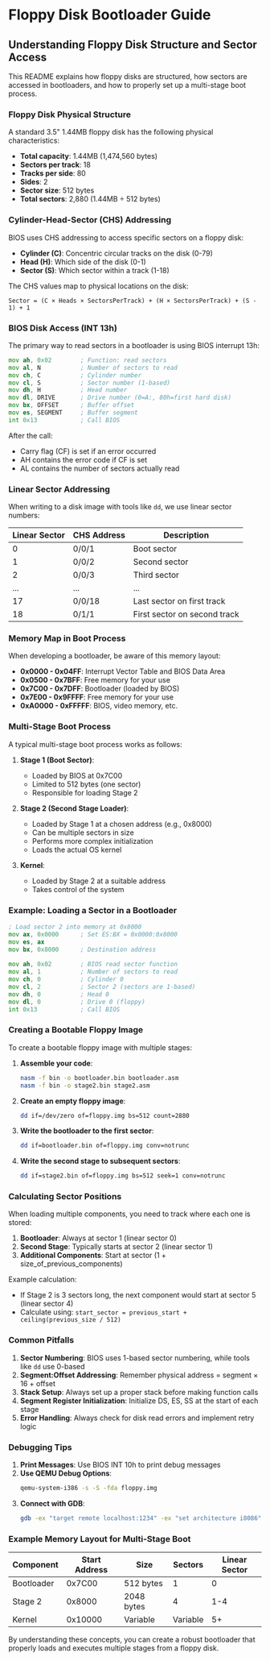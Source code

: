 # Floppy Disk Bootloader Guide

## Understanding Floppy Disk Structure and Sector Access

This README explains how floppy disks are structured, how sectors are accessed in bootloaders, and how to properly set up a multi-stage boot process.

### Floppy Disk Physical Structure

A standard 3.5" 1.44MB floppy disk has the following physical characteristics:

- **Total capacity**: 1.44MB (1,474,560 bytes)
- **Sectors per track**: 18
- **Tracks per side**: 80
- **Sides**: 2
- **Sector size**: 512 bytes
- **Total sectors**: 2,880 (1.44MB ÷ 512 bytes)

### Cylinder-Head-Sector (CHS) Addressing

BIOS uses CHS addressing to access specific sectors on a floppy disk:

- **Cylinder (C)**: Concentric circular tracks on the disk (0-79)
- **Head (H)**: Which side of the disk (0-1)
- **Sector (S)**: Which sector within a track (1-18)

The CHS values map to physical locations on the disk:

```
Sector = (C × Heads × SectorsPerTrack) + (H × SectorsPerTrack) + (S - 1) + 1
```

### BIOS Disk Access (INT 13h)

The primary way to read sectors in a bootloader is using BIOS interrupt 13h:

```asm
mov ah, 0x02        ; Function: read sectors
mov al, N           ; Number of sectors to read
mov ch, C           ; Cylinder number
mov cl, S           ; Sector number (1-based)
mov dh, H           ; Head number
mov dl, DRIVE       ; Drive number (0=A:, 80h=first hard disk)
mov bx, OFFSET      ; Buffer offset
mov es, SEGMENT     ; Buffer segment
int 0x13            ; Call BIOS
```

After the call:
- Carry flag (CF) is set if an error occurred
- AH contains the error code if CF is set
- AL contains the number of sectors actually read

### Linear Sector Addressing

When writing to a disk image with tools like `dd`, we use linear sector numbers:

| Linear Sector | CHS Address | Description |
|---------------|-------------|-------------|
| 0             | 0/0/1       | Boot sector |
| 1             | 0/0/2       | Second sector |
| 2             | 0/0/3       | Third sector |
| ...           | ...         | ... |
| 17            | 0/0/18      | Last sector on first track |
| 18            | 0/1/1       | First sector on second track |

### Memory Map in Boot Process

When developing a bootloader, be aware of this memory layout:

- **0x0000 - 0x04FF**: Interrupt Vector Table and BIOS Data Area
- **0x0500 - 0x7BFF**: Free memory for your use
- **0x7C00 - 0x7DFF**: Bootloader (loaded by BIOS)
- **0x7E00 - 0x9FFFF**: Free memory for your use
- **0xA0000 - 0xFFFFF**: BIOS, video memory, etc.

### Multi-Stage Boot Process

A typical multi-stage boot process works as follows:

1. **Stage 1 (Boot Sector)**:
   - Loaded by BIOS at 0x7C00
   - Limited to 512 bytes (one sector)
   - Responsible for loading Stage 2

2. **Stage 2 (Second Stage Loader)**:
   - Loaded by Stage 1 at a chosen address (e.g., 0x8000)
   - Can be multiple sectors in size
   - Performs more complex initialization
   - Loads the actual OS kernel

3. **Kernel**:
   - Loaded by Stage 2 at a suitable address
   - Takes control of the system

### Example: Loading a Sector in a Bootloader

```asm
; Load sector 2 into memory at 0x8000
mov ax, 0x0000      ; Set ES:BX = 0x0000:0x8000
mov es, ax
mov bx, 0x8000      ; Destination address
    
mov ah, 0x02        ; BIOS read sector function
mov al, 1           ; Number of sectors to read
mov ch, 0           ; Cylinder 0
mov cl, 2           ; Sector 2 (sectors are 1-based)
mov dh, 0           ; Head 0
mov dl, 0           ; Drive 0 (floppy)
int 0x13            ; Call BIOS
```

### Creating a Bootable Floppy Image

To create a bootable floppy image with multiple stages:

1. **Assemble your code**:
   ```bash
   nasm -f bin -o bootloader.bin bootloader.asm
   nasm -f bin -o stage2.bin stage2.asm
   ```

2. **Create an empty floppy image**:
   ```bash
   dd if=/dev/zero of=floppy.img bs=512 count=2880
   ```

3. **Write the bootloader to the first sector**:
   ```bash
   dd if=bootloader.bin of=floppy.img conv=notrunc
   ```

4. **Write the second stage to subsequent sectors**:
   ```bash
   dd if=stage2.bin of=floppy.img bs=512 seek=1 conv=notrunc
   ```

### Calculating Sector Positions

When loading multiple components, you need to track where each one is stored:

1. **Bootloader**: Always at sector 1 (linear sector 0)
2. **Second Stage**: Typically starts at sector 2 (linear sector 1)
3. **Additional Components**: Start at sector (1 + size_of_previous_components)

Example calculation:
- If Stage 2 is 3 sectors long, the next component would start at sector 5 (linear sector 4)
- Calculate using: `start_sector = previous_start + ceiling(previous_size / 512)`

### Common Pitfalls

1. **Sector Numbering**: BIOS uses 1-based sector numbering, while tools like `dd` use 0-based
2. **Segment:Offset Addressing**: Remember physical address = segment × 16 + offset
3. **Stack Setup**: Always set up a proper stack before making function calls
4. **Segment Register Initialization**: Initialize DS, ES, SS at the start of each stage
5. **Error Handling**: Always check for disk read errors and implement retry logic

### Debugging Tips

1. **Print Messages**: Use BIOS INT 10h to print debug messages
2. **Use QEMU Debug Options**: 
   ```bash
   qemu-system-i386 -s -S -fda floppy.img
   ```
3. **Connect with GDB**:
   ```bash
   gdb -ex "target remote localhost:1234" -ex "set architecture i8086"
   ```

### Example Memory Layout for Multi-Stage Boot

| Component | Start Address | Size | Sectors | Linear Sector |
|-----------|--------------|------|---------|---------------|
| Bootloader | 0x7C00 | 512 bytes | 1 | 0 |
| Stage 2 | 0x8000 | 2048 bytes | 4 | 1-4 |
| Kernel | 0x10000 | Variable | Variable | 5+ |

By understanding these concepts, you can create a robust bootloader that properly loads and executes multiple stages from a floppy disk.